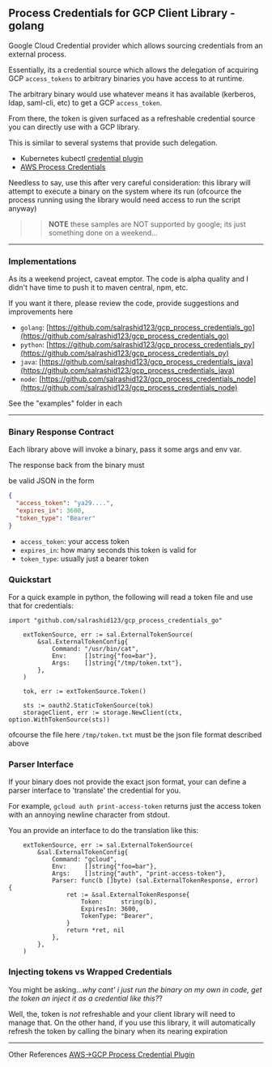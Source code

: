 ## Process Credentials for GCP Client Library  - golang

Google Cloud Credential provider which allows sourcing credentials from an external process.

Essentially, its a credential source which allows the delegation of acquiring GCP `access_tokens` to arbitrary binaries you have access to at runtime.

The arbitrary binary would use whatever means it has available (kerberos, ldap, saml-cli, etc) to get a GCP `access_token`.  

From there, the token is given surfaced as a refreshable credential source you can directly use with a GCP library.

This is similar to several systems that provide such delegation.

* Kubernetes kubectl [credential plugin](https://kubernetes.io/docs/reference/access-authn-authz/authentication/#client-go-credential-plugins)
* [AWS Process Credentials](https://docs.aws.amazon.com/cli/latest/userguide/cli-configure-sourcing-external.html)


Needless to say, use this after very careful consideration:  this library will attempt to execute a binary on the system where its run (ofcource the process running using the library would need access to run the script anyway)

>> **NOTE** these samples are NOT supported by google; its just something done on a weekend...

---

### Implementations

As its a weekend project, caveat emptor.  The code is alpha quality and I didn't have time to push it to maven central, npm, etc. 

If you want it there, please review the code, provide suggestions and improvements here

* `golang`: [https://github.com/salrashid123/gcp_process_credentials_go](https://github.com/salrashid123/gcp_process_credentials_go)
* `python`: [https://github.com/salrashid123/gcp_process_credentials_py](https://github.com/salrashid123/gcp_process_credentials_py)
* `java`: [https://github.com/salrashid123/gcp_process_credentials_java](https://github.com/salrashid123/gcp_process_credentials_java)
* `node`: [https://github.com/salrashid123/gcp_process_credentials_node](https://github.com/salrashid123/gcp_process_credentials_node)


See the "examples" folder in each

---

### Binary Response Contract

Each library above will invoke a binary, pass it some args and env var.

The response back from the binary must

be valid JSON in the form

```json
{
  "access_token": "ya29....",
  "expires_in": 3600,
  "token_type": "Bearer"
}
```

* `access_token`: your access token
* `expires_in`: how many seconds this token is valid for
* `token_type`:  usually just a bearer token

### Quickstart

For a quick example in python, the following will read a token file and use that for credentials:

```golang
import "github.com/salrashid123/gcp_process_credentials_go"

	extTokenSource, err := sal.ExternalTokenSource(
		&sal.ExternalTokenConfig{
			Command: "/usr/bin/cat",
			Env:     []string{"foo=bar"},
			Args:    []string{"/tmp/token.txt"},
		},
	)

	tok, err := extTokenSource.Token()

	sts := oauth2.StaticTokenSource(tok)
	storageClient, err := storage.NewClient(ctx, option.WithTokenSource(sts))
```

ofcourse the file  here `/tmp/token.txt` must be the json file format described above

### Parser Interface 

If your binary does not provide the exact json format, your can define a parser interface to 'translate' the credential for you.

For example,  `gcloud auth print-access-token` returns just the access token with an annoying newline character from stdout.

You an provide an interface to do the translation like this:

```golang
	extTokenSource, err := sal.ExternalTokenSource(
		&sal.ExternalTokenConfig{
			Command: "gcloud",
			Env:     []string{"foo=bar"},
			Args:    []string{"auth", "print-access-token"},
			Parser: func(b []byte) (sal.ExternalTokenResponse, error) {
				ret := &sal.ExternalTokenResponse{
					Token:     string(b),
					ExpiresIn: 3600,
					TokenType: "Bearer",
				}
				return *ret, nil
			},
		},
	)
```

### Injecting tokens vs Wrapped Credentials

You might be asking..._why cant' i just run the binary on my own in code, get the token an inject it as a credential like this?_?

Well, the, token is _not_ refreshable and your client library will need to manage that.  On the other hand, if you use this library, it will automatically refresh the token by calling the binary when its nearing expiration

---

Other References [AWS->GCP Process Credential Plugin](https://github.com/salrashid123/awscompat#process-credentials)




